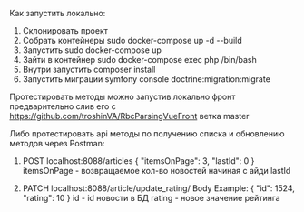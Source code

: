 Как запустить локально:

1. Склонировать проект 
2. Собрать контейнеры sudo docker-compose up -d --build
3. Запустить sudo docker-compose up
4. Зайти в контейнер sudo docker-compose exec php /bin/bash
5. Внутри запустить composer install
6. Запустить миграции symfony console doctrine:migration:migrate

Протестировать методы можно запустив локально фронт предварительно слив его с https://github.com/troshinVA/RbcParsingVueFront ветка master

Либо протестировать api методы по получению списка и обновлению методов через Postman:
1. POST localhost:8088/articles
{
    "itemsOnPage": 3,
    "lastId": 0 
}
itemsOnPage - возвращаемое кол-во новостей начиная с айди lastId

2. PATCH localhost:8088/article/update_rating/
Body Example: {
    "id": 1524,
    "rating": 10
}
id - id новости в БД 
rating - новое значение рейтинга
